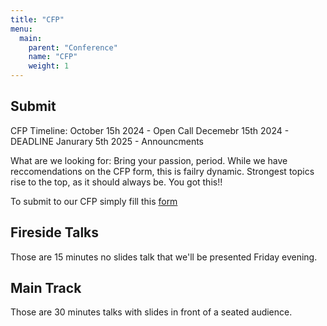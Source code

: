 ```yaml
---
title: "CFP"
menu: 
  main:
    parent: "Conference"
    name: "CFP"
    weight: 1
---
```


## Submit

CFP Timeline:
October 15h 2024 - Open Call
Decemebr 15th 2024 - DEADLINE
Janurary 5th 2025 - Announcments

What are we looking for:
Bring your passion, period. While we have reccomendations on the CFP form, this is failry dynamic. 
Strongest topics rise to the top, as it should always be. You got this!!


To submit to our CFP simply fill this [form](https://forms.gle/YGGgjsHdv3KSGQ8K6)

## Fireside Talks

Those are 15 minutes no slides talk that we'll be presented Friday evening. 

## Main Track

Those are 30 minutes talks with slides in front of a seated audience. 
